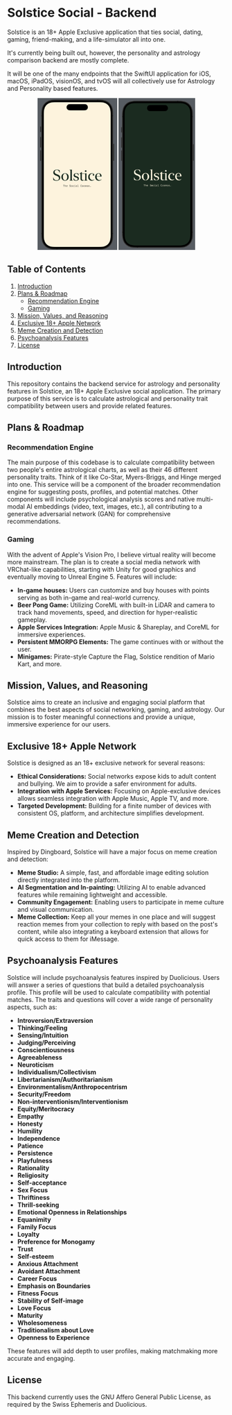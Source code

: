 # Solstice Social - Backend

Solstice is an 18+ Apple Exclusive application that ties social, dating, gaming, friend-making, and a life-simulator all into one.

It's currently being built out, however, the personality and astrology comparison backend are mostly complete.

It will be one of the many endpoints that the SwiftUI application for iOS, macOS, iPadOS, visionOS, and tvOS will all collectively use for Astrology and Personality based features.

<p align="center">
  <img src="./assets/LightSplash.png" alt="light mode splash screen" style="max-width:300px; height:350px;"/>
  <img src="./assets/DarkSplash.png" alt="dark mode splash screen" style="max-width:300px; height:350px;"/>
</p>

## Table of Contents
1. [Introduction](#introduction)
2. [Plans & Roadmap](#plans--roadmap)
    - [Recommendation Engine](#recommendation-engine)
    - [Gaming](#gaming)
3. [Mission, Values, and Reasoning](#mission-values-and-reasoning)
4. [Exclusive 18+ Apple Network](#exclusive-18-apple-network)
5. [Meme Creation and Detection](#meme-creation-and-detection)
6. [Psychoanalysis Features](#psychoanalysis-features)
7. [License](#license)

## Introduction

This repository contains the backend service for astrology and personality features in Solstice, an 18+ Apple Exclusive social application. The primary purpose of this service is to calculate astrological and personality trait compatibility between users and provide related features.

## Plans & Roadmap

### Recommendation Engine

The main purpose of this codebase is to calculate compatibility between two people's entire astrological charts, as well as their 46 different personality traits. Think of it like Co-Star, Myers-Briggs, and Hinge merged into one. This service will be a component of the broader recommendation engine for suggesting posts, profiles, and potential matches. Other components will include psychological analysis scores and native multi-modal AI embeddings (video, text, images, etc.), all contributing to a generative adversarial network (GAN) for comprehensive recommendations.

### Gaming

With the advent of Apple's Vision Pro, I believe virtual reality will become more mainstream. The plan is to create a social media network with VRChat-like capabilities, starting with Unity for good graphics and eventually moving to Unreal Engine 5. Features will include:

- **In-game houses:** Users can customize and buy houses with points serving as both in-game and real-world currency.
- **Beer Pong Game:** Utilizing CoreML with built-in LiDAR and camera to track hand movements, speed, and direction for hyper-realistic gameplay.
- **Apple Services Integration:** Apple Music & Shareplay, and CoreML for immersive experiences.
- **Persistent MMORPG Elements:** The game continues with or without the user.
- **Minigames:** Pirate-style Capture the Flag, Solstice rendition of Mario Kart, and more.

## Mission, Values, and Reasoning

Solstice aims to create an inclusive and engaging social platform that combines the best aspects of social networking, gaming, and astrology. Our mission is to foster meaningful connections and provide a unique, immersive experience for our users.

## Exclusive 18+ Apple Network

Solstice is designed as an 18+ exclusive network for several reasons:

- **Ethical Considerations:** Social networks expose kids to adult content and bullying. We aim to provide a safer environment for adults.
- **Integration with Apple Services:** Focusing on Apple-exclusive devices allows seamless integration with Apple Music, Apple TV, and more.
- **Targeted Development:** Building for a finite number of devices with consistent OS, platform, and architecture simplifies development.

## Meme Creation and Detection

Inspired by Dingboard, Solstice will have a major focus on meme creation and detection:

- **Meme Studio:** A simple, fast, and affordable image editing solution directly integrated into the platform.
- **AI Segmentation and In-painting:** Utilizing AI to enable advanced features while remaining lightweight and accessible.
- **Community Engagement:** Enabling users to participate in meme culture and visual communication.
- **Meme Collection:** Keep all your memes in one place and will suggest reaction memes from your collection to reply with based on the post's content, while also integrating a keyboard extension that allows for quick access to them for iMessage.

## Psychoanalysis Features

Solstice will include psychoanalysis features inspired by Duolicious. Users will answer a series of questions that build a detailed psychoanalysis profile. This profile will be used to calculate compatibility with potential matches. The traits and questions will cover a wide range of personality aspects, such as:

- **Introversion/Extraversion**
- **Thinking/Feeling**
- **Sensing/Intuition**
- **Judging/Perceiving**
- **Conscientiousness**
- **Agreeableness**
- **Neuroticism**
- **Individualism/Collectivism**
- **Libertarianism/Authoritarianism**
- **Environmentalism/Anthropocentrism**
- **Security/Freedom**
- **Non-interventionism/Interventionism**
- **Equity/Meritocracy**
- **Empathy**
- **Honesty**
- **Humility**
- **Independence**
- **Patience**
- **Persistence**
- **Playfulness**
- **Rationality**
- **Religiosity**
- **Self-acceptance**
- **Sex Focus**
- **Thriftiness**
- **Thrill-seeking**
- **Emotional Openness in Relationships**
- **Equanimity**
- **Family Focus**
- **Loyalty**
- **Preference for Monogamy**
- **Trust**
- **Self-esteem**
- **Anxious Attachment**
- **Avoidant Attachment**
- **Career Focus**
- **Emphasis on Boundaries**
- **Fitness Focus**
- **Stability of Self-image**
- **Love Focus**
- **Maturity**
- **Wholesomeness**
- **Traditionalism about Love**
- **Openness to Experience**

These features will add depth to user profiles, making matchmaking more accurate and engaging.

## License

This backend currently uses the GNU Affero General Public License, as required by the Swiss Ephemeris and Duolicious.